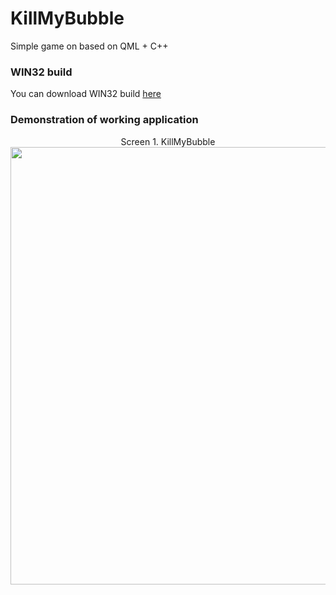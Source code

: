 # KillMyBubble
Simple game on based on QML + C++


### WIN32 build
You can download WIN32 build [here](./build_win_x32)

### Demonstration of working application
<p align="center">Screen 1. KillMyBubble
  <img src="./docs/KillMyBubbleExample.gif" width="700px">
</p>
